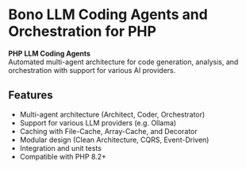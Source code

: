 # Bono LLM Coding Agents and Orchestration for PHP

**PHP LLM Coding Agents**  
Automated multi-agent architecture for code generation, analysis, and orchestration with support for various AI providers.

## Features

- Multi-agent architecture (Architect, Coder, Orchestrator)
- Support for various LLM providers (e\.g\. Ollama)
- Caching with File\-Cache, Array\-Cache, and Decorator
- Modular design (Clean Architecture, CQRS, Event\-Driven)
- Integration and unit tests
- Compatible with PHP 8\.2\+